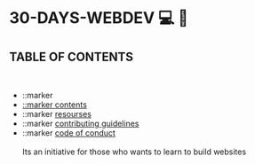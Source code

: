 # 30-DAYS-WEBDEV :computer: :calendar: <br>
<h2>TABLE OF CONTENTS</h2> 
<br>
<ul>
  <a href="https://github.com/vanshikakushwaha23/30-DAYS-WEBDEV/pulls"> </a>
  <li>
    ::marker
    <a href="#overview" overview </a>
  </li>
  <li>
    ::marker
    <a href="#contents"> contents </a>
  </li>
  <li>
    ::marker
    <a href="#resourses">resourses</a>
  </li>
  <li>
    ::marker
    <a href="#contributing guidelines"> contributing guidelines </a>
  </li>
  <li>
    ::marker
    <a href="code of conduct"> code of conduct</a>
  </li>
  <br>
Its an initiative for those who wants to learn to build websites
